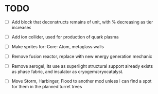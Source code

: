# TODO

- [ ] Add block that deconstructs remains of unit, with % decreasing as tier increases

- [ ] Add ion collider, used for production of quark plasma

- [ ] Make sprites for: Core: Atom, metaglass walls

- [ ] Remove fusion reactor, replace with new energy generation mechanic

- [ ] Remove aerogel, its use as superlight structural support already exists as phase fabric, and insulator as cryogem/cryocatalyst.

- [ ] Move Storm, Harbinger, Flood to another mod unless I can find a spot for them in the planned turret trees